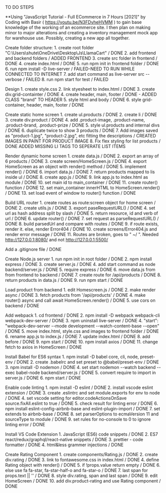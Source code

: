 
TO DO STEPS

**Using "JavaScript Tutorial - Full ECommerce in 7 Hours [2021]" by Coding with Basir ( https://youtu.be/N3FDyheHVMM ) to gain base knowledge of the working of an ecommerce site. I then plan on making minor to major alterations and creating a inventory management mock app for warehouse use. Possibly, creating a new app all together.

Create folder structure:
    1. create root folder "C:\Users\shute\OneDrive\Desktop\Js\LlamaCart" / DONE
    2. add frontend and backend folders / ADDED FRONTEND
    3. create src folder in frontend / DONE
    4. create index.html / DONE
    5. run npm init in frontend folder / DONE
    6. run npm install -D live-server / FAILED-NEED TO RUN WHILE CONNECTED TO INTERNET
    7. add start command as live-server src --verbose / FAILED
    8. run npm start for test / FAILED

Design
    1. create style.css
    2. link styesheet to index.html / DONE
    3. create div.grid-containter / DONE
    4. create header, main, footer / DONE - ADDED CLASS "brand" TO HEADER
    5. style html and body / DONE
    6. style grid-container, header, main, footer / DONE

Create static home screen
    1. create ul.products / DONE
    2. create li / DONE
    3. create div.product / DONE
    4. add .product-image, .product-name, .product-brand, .product-prize / DONE
    5. style ul.products and internal divs / DONE
    6. duplicate twice to show 3 products / DONE
    7. Add images saved as "product-1.jpg", "product-2.jpg", etc fitting the descriptions / CREATED IMAGES IN PAINT FOR PRODUCT IMAGE
    8. Fix flex styling for list products / DONE ADDED MISSING LI TAGS TO SEPERATE LIST ITEMS

Render dynamic home screen
    1. create data.js / DONE
    2. export an array of 6 products / DONE
    3. create screen/HomeScreen.js / DONE
    4. export HomeScreen as an object with render() method / DONE
    5. implement render() / DONE
    6. import data.js / DONE
    7. return products mapped to lis inside ul / DONE
    8. create app.js / DONE
    9. link app.js to index.html as module / DONE
    10. set main id to main_container / DONE
    11. create router() function / DONE
    12. set main_container innerHTML to HomeScreen.render() / DONE
    13. set load event of window to router() function / DONE

Build URL router
    1. create routes as route:screen object for home screen / DONE
    2. create utils.js / DONE
    3. export paseRequestURL() / DONE
    4. set url as hash address split by slash / DONE
    5. return resource, id and verb of url / DONE
    6. update router() / DONE
    7. set request as parseRequestURL() / DONE
    8. build parsedUrl and compare with routes / DONE
    9. if route exists, render it. else, render Error404 / DONE
    10. create screens/Error404.js and render error message / DONE
    11. Routes are broken, goes to " ~/ ". Needed http://127.0.0.1:8080/ and not http://127.0.0.1:5500/

Add a .gitignore file / DONE

Create Node.js server
    1. run npm init in root folder / DONE
    2. npm install express / DONE
    3. create server.js / DONE
    4. add start command as node backend/server.js / DONE
    5. require express / DONE
    6. move data.js from from frontend to backend / DONE
    7. create route for /api/products / DONE
    8. return products in data.js / DONE
    9. run npm start / DONE

Load product from backend
    1. edit Homescreen.js / DONE
    2. make render async / DONE
    3. fetch products from '/api/products' / DONE
    4. make router() async and call await HomeScreen.render() / DONE
    5. use cors on backend / DONE

Add webpack
    1. cd frontend / DONE
    2. npm install -D webpack webpack-cli webpack-dev-server / DONE
    3. npm uninstall live-server / DONE
    4. "start": "webpack-dev-server --mode development --watch-content-base --open" / DONE
    5. move index.html, style.css and images to frontend folder / DONE
    6. rename app.js to index.js / DONE
    7. update index.html / DONE
    8. add <script src="main.js"></script> before <body> / DONE
    9. npm start / DONE
    10. npm install axios / DONE
    11. change fetch to axios in HomeScreen / DONE

Install Babel for ES6 syntax
    1. npm install -D babel core, cli, node, preset-env / DONE
    2. create .babelrc and set preset to @babel/preset-env / DONE
    3. npm install -D nodemon / DONE
    4. set start nodemon --watch backend --exec babel-node backend/server.js / DONE
    5. convert require to import in server.js / DONE
    6. npm start / DONE

Enable code linting
    1. npm install -D eslint / DONE
    2. install vscode eslint extension / DONE
    3. create .eslintrc and set module.exports for env to node / DONE
    4. set vscode setting for editor.codeActionsOnSave source.fixAll.eslint to true / DONE
    5. check result for linting error / DONE
    6. npm install eslint-config-airbnb-base and eslint-plugin-import / DONE
    7. set extends to airbnb-base / DONE
    8. set parserOptions to ecmaVersion 11 and sourceType to module / DONE
    9. set rules for no-console to 0 to ignore linting error / DONE

Install VS Code Extension
    1. JavaScript (ES6) code snippets / DONE
    2. ES7 react/redux/graphql/react-native snippets / DONE
    3. prettier - code formatter / DONE
    4. html&less grammer injections / DONE

Create Rating Component
    1. create components/Rating.js / DONE
    2. create div.rating / DONE
    3. link to fontawesome.css in index.html / DONE
    4. define Rating object with render() / DONE
    5. if !props.value return empty / DONE
    6. else use fa fa-star, fa-star-half-o and fa-star-o / DONE
    7. last span for props.text || '' / DONE
    8. style div.rating, span and last span / DONE
    9. edit HomeScreen / DONE
    10. add div.product-rating and use Rating component / DONE